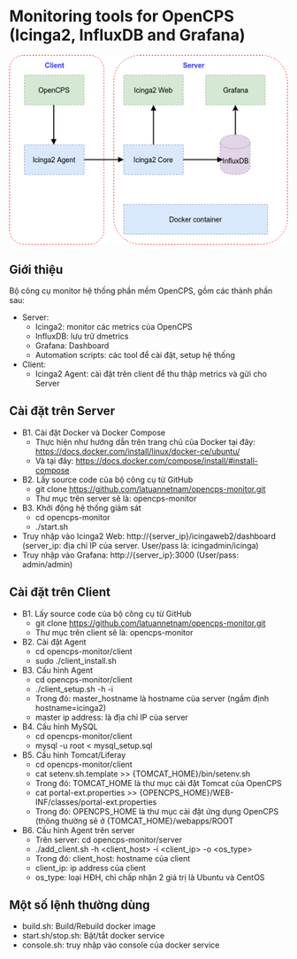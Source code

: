 # Monitoring tools for OpenCPS (Icinga2, InfluxDB and Grafana)
![Mô hình triển khai monitoring](Monitor-Application2.png)
## Giới thiệu
Bộ công cụ monitor hệ thống phần mềm OpenCPS, gồm các thành phần sau:
* Server:
  * Icinga2: monitor các metrics của OpenCPS
  * InfluxDB: lưu trữ dmetrics
  * Grafana: Dashboard
  * Automation scripts: các tool để cài đặt, setup hệ thống
* Client: 
  * Icinga2 Agent: cài đặt trên client để thu thập metrics và gửi cho Server
## Cài đặt trên Server
* B1. Cài đặt Docker và Docker Compose
  * Thực hiện như hướng dẫn trên trang chủ của Docker tại đây: https://docs.docker.com/install/linux/docker-ce/ubuntu/ 
  * Và tại đây: https://docs.docker.com/compose/install/#install-compose
* B2. Lấy source code của bộ công cụ từ GitHub
  * git clone https://github.com/latuannetnam/opencps-monitor.git
  * Thư mục trên server sẽ là: opencps-monitor
* B3. Khởi động hệ thống giám sát
  * cd opencps-monitor
  * ./start.sh
* Truy nhập vào Icinga2 Web: http://{server_ip}/icingaweb2/dashboard (server_ip: địa chỉ IP của server. User/pass là: icingadmin/icinga)
* Truy nhập vào Grafana: http://{server_ip}:3000 (User/pass: admin/admin)
## Cài đặt trên Client
* B1. Lấy source code của bộ công cụ từ GitHub
  * git clone https://github.com/latuannetnam/opencps-monitor.git
  * Thư mục trên client sẽ là: opencps-monitor
* B2. Cài đặt Agent
  * cd opencps-monitor/client
  * sudo ./client_install.sh
* B3. Cấu hình Agent
  * cd opencps-monitor/client
  * ./client_setup.sh -h <master hostname> -i <master ip address>
  * Trong đó: master_hostname là hostname của server (ngầm định hostname=icinga2)
  * master ip address: là địa chỉ IP của server
* B4. Cấu hình MySQL
  * cd opencps-monitor/client
  * mysql -u root < mysql_setup.sql
* B5. Cấu hình Tomcat/Liferay
  * cd opencps-monitor/client
  * cat setenv.sh.template >> {TOMCAT_HOME}/bin/setenv.sh
  * Trong đó: TOMCAT_HOME là thư mục cài đặt Tomcat của OpenCPS
  * cat portal-ext.properties >> {OPENCPS_HOME}/WEB-INF/classes/portal-ext.properties
  * Trong đó: OPENCPS_HOME là thư mục cài đặt ứng dụng OpenCPS (thông thường sẽ ở {TOMCAT_HOME}/webapps/ROOT
* B6. Cấu hình Agent trên server
  * Trên server: cd opencps-monitor/server
  * ./add_client.sh -h <client_host> -i <client_ip> -o <os_type>
  * Trong đó: client_host: hostname của client
  * client_ip: ip address của client
  * os_type: loại HĐH, chỉ chấp nhận 2 giá trị là Ubuntu và CentOS  
## Một số lệnh thường dùng
* build.sh: Build/Rebuild docker image
* start.sh/stop.sh: Bật/tắt docker service
* console.sh: truy nhập vào console của docker service  
